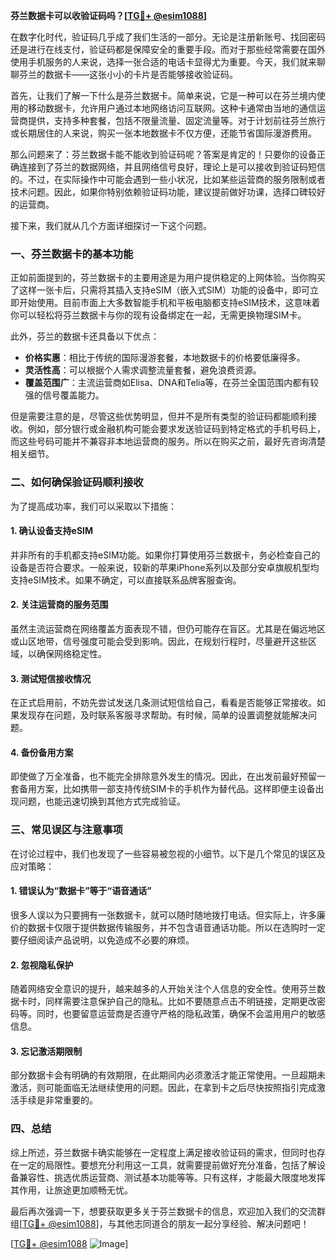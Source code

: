 **芬兰数据卡可以收验证码吗？[[TG💪+ @esim1088](https://t.me/s/esim1088)]**

在数字化时代，验证码几乎成了我们生活的一部分。无论是注册新账号、找回密码还是进行在线支付，验证码都是保障安全的重要手段。而对于那些经常需要在国外使用手机服务的人来说，选择一张合适的电话卡显得尤为重要。今天，我们就来聊聊芬兰的数据卡——这张小小的卡片是否能够接收验证码。

首先，让我们了解一下什么是芬兰数据卡。简单来说，它是一种可以在芬兰境内使用的移动数据卡，允许用户通过本地网络访问互联网。这种卡通常由当地的通信运营商提供，支持多种套餐，包括不限量流量、固定流量等。对于计划前往芬兰旅行或长期居住的人来说，购买一张本地数据卡不仅方便，还能节省国际漫游费用。

那么问题来了：芬兰数据卡能不能收到验证码呢？答案是肯定的！只要你的设备正确连接到了芬兰的数据网络，并且网络信号良好，理论上是可以接收到验证码短信的。不过，在实际操作中可能会遇到一些小状况，比如某些运营商的服务限制或者技术问题。因此，如果你特别依赖验证码功能，建议提前做好功课，选择口碑较好的运营商。

接下来，我们就从几个方面详细探讨一下这个问题。

### **一、芬兰数据卡的基本功能**
正如前面提到的，芬兰数据卡的主要用途是为用户提供稳定的上网体验。当你购买了这样一张卡后，只需将其插入支持eSIM（嵌入式SIM）功能的设备中，即可立即开始使用。目前市面上大多数智能手机和平板电脑都支持eSIM技术，这意味着你可以轻松将芬兰数据卡与你的现有设备绑定在一起，无需更换物理SIM卡。

此外，芬兰的数据卡还具备以下优点：
- **价格实惠**：相比于传统的国际漫游套餐，本地数据卡的价格要低廉得多。
- **灵活性高**：可以根据个人需求调整流量套餐，避免浪费资源。
- **覆盖范围广**：主流运营商如Elisa、DNA和Telia等，在芬兰全国范围内都有较强的信号覆盖能力。

但是需要注意的是，尽管这些优势明显，但并不是所有类型的验证码都能顺利接收。例如，部分银行或金融机构可能会要求发送验证码到特定格式的手机号码上，而这些号码可能并不兼容非本地运营商的服务。所以在购买之前，最好先咨询清楚相关细节。

### **二、如何确保验证码顺利接收**
为了提高成功率，我们可以采取以下措施：

#### 1. 确认设备支持eSIM
并非所有的手机都支持eSIM功能。如果你打算使用芬兰数据卡，务必检查自己的设备是否符合要求。一般来说，较新的苹果iPhone系列以及部分安卓旗舰机型均支持eSIM技术。如果不确定，可以直接联系品牌客服查询。

#### 2. 关注运营商的服务范围
虽然主流运营商在网络覆盖方面表现不错，但仍可能存在盲区。尤其是在偏远地区或山区地带，信号强度可能会受到影响。因此，在规划行程时，尽量避开这些区域，以确保网络稳定性。

#### 3. 测试短信接收情况
在正式启用前，不妨先尝试发送几条测试短信给自己，看看是否能够正常接收。如果发现存在问题，及时联系客服寻求帮助。有时候，简单的设置调整就能解决问题。

#### 4. 备份备用方案
即使做了万全准备，也不能完全排除意外发生的情况。因此，在出发前最好预留一套备用方案，比如携带一部支持传统SIM卡的手机作为替代品。这样即便主设备出现问题，也能迅速切换到其他方式完成验证。

### **三、常见误区与注意事项**
在讨论过程中，我们也发现了一些容易被忽视的小细节。以下是几个常见的误区及应对策略：

#### 1. 错误认为“数据卡”等于“语音通话”
很多人误以为只要拥有一张数据卡，就可以随时随地拨打电话。但实际上，许多廉价的数据卡仅限于提供数据传输服务，并不包含语音通话功能。所以在选购时一定要仔细阅读产品说明，以免造成不必要的麻烦。

#### 2. 忽视隐私保护
随着网络安全意识的提升，越来越多的人开始关注个人信息的安全性。使用芬兰数据卡时，同样需要注意保护自己的隐私。比如不要随意点击不明链接，定期更改密码等。同时，也要留意运营商是否遵守严格的隐私政策，确保不会滥用用户的敏感信息。

#### 3. 忘记激活期限制
部分数据卡会有明确的有效期限，在此期间内必须激活才能正常使用。一旦超期未激活，则可能面临无法继续使用的问题。因此，在拿到卡之后尽快按照指引完成激活手续是非常重要的。

### **四、总结**
综上所述，芬兰数据卡确实能够在一定程度上满足接收验证码的需求，但同时也存在一定的局限性。要想充分利用这一工具，就需要提前做好充分准备，包括了解设备兼容性、挑选优质运营商、测试基本功能等等。只有这样，才能最大限度地发挥其作用，让旅途更加顺畅无忧。

最后再次强调一下，想要获取更多关于芬兰数据卡的信息，欢迎加入我们的交流群组[[TG💪+ @esim1088](https://t.me/s/esim1088)]，与其他志同道合的朋友一起分享经验、解决问题吧！

[[TG💪+ @esim1088](https://t.me/s/esim1088) ![Image](https://i.postimg.cc/4NQfJmqS/Snipaste-2025-05-13-00-14-12.png)]